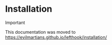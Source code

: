 # Installation

> [!IMPORTANT]
>
> This documentation was moved to https://evilmartians.github.io/lefthook/installation/

